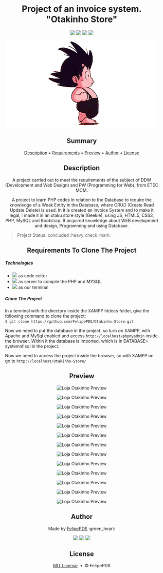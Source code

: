 # <h1 align="center">Project of an invoice system. <strong>"Otakinho Store"</strong></h1>

<p align="center"><a href="https://github.com/FelipePDS/Otakinho-Store/blob/main/LICENSE"><img src="https://img.shields.io/github/license/FelipePDS/Otakinho-Store"/></a> <img src="https://img.shields.io/static/v1?label=Build&message=Sucess&color=sucess&style=flat&logo=+"/> <img src="https://img.shields.io/github/stars/FelipePDS/Otakinho-Store"/> <a href="https://felipepds.github.io/Otakinho-Store"><img src="https://img.shields.io/static/v1?label=+&message=Otakinho+Store&color=62B47A&style=flat&logo=+"/></a></p>

<p align="center"><img src="https://github.com/FelipePDS/Otakinho-Store/blob/master/assets/images/db4.gif"/></p>

<h2 align="center">Summary</h2>
<p align="center">
 <a href="#description">Description</a> &bull; 
 <a href="#requirements">Requirements</a> &bull; 
 <a href="#preview">Preview</a> &bull; 
 <a href="#author">Author</a> &bull; 
 <a href="#license">License</a>
</p>

<h2 align="center" id="description">Description</h2>
<p align="center">A project carried out to meet the requirements of the subject of DDW (Development and Web Design) and PW (Programming for Web), from ETEC MCM.</p>
<p align="center">A project to learn PHP codes in relation to the Database to require the knowledge of a Weak Entity in the Database, where CRUD (Create Read Update Delete) is used. In it is created an Invoice System and to make it legal, I made it in an otaku store style (Geekie), using JS, HTML5, CSS3, PHP, MySQL and Bootstrap. It acquired knowledge about WEB development and design, Programming and using Database.</p>

<p align="right"><blockquote>Project Status: concluded :heavy_check_mark:</blockquote></p>

<h2 align="center" id="requirements">Requirements To Clone The Project</h2>
<h5>Technologies</h5>
<ul>
  <li><a href="https://code.visualstudio.com/"><img src="https://img.shields.io/static/v1?label=+&message=Visual+Studio+Code&color=007ACC&style=flat&logo=visual%20studio%20code&logoColor=white"/></a> as code editor</li>
  <li><a href="https://www.apachefriends.org/pt_br/"><img src="https://img.shields.io/static/v1?label=+&message=Xampp&color=FB7A24&style=flat&logo=xampp&logoColor=white"/></a> as server to compile the PHP and MYSQL</li>
  <li><a href="https://git-scm.com/downloads/"><img src="https://img.shields.io/static/v1?label=+&message=GitBash&color=F05032&style=flat&logo=git&logoColor=white"/></a> as our terminal</li>
</ul>

<h5>Clone The Project</h5>
<p>In a terminal with the directory inside the XAMPP htdocs folder, give the following command to clone the project: <br><code>$ git clone https://github.com/FelipePDS/Otakinho-Store.git</code></p>
<p>Now we need to put the database in the project, so turn on XAMPP, with Apache and MySql enabled and access <code>http://localhost/phpmyadmin</code> inside the browser. Within it the database is imported, which is in DATABASE> systemnf.sql in the project.</p>
<p>Now we need to access the project inside the browser, so with XAMPP on go to <code>http://localhost/Otakinho-Store/</code></p>

<h2 align="center" id="preview">Preview</h2>
<p align="center"><img src="https://github.com/FelipePDS/Project-of-an-invoice-system-Loja-Otakinho/blob/master/assets/images/git-01.JPG" alt="Loja Otakinho Preview"/></p>
<p align="center"><img src="https://github.com/FelipePDS/Project-of-an-invoice-system-Loja-Otakinho/blob/master/assets/images/git-02.JPG" alt="Loja Otakinho Preview"/></p>
<p align="center"><img src="https://github.com/FelipePDS/Project-of-an-invoice-system-Loja-Otakinho/blob/master/assets/images/git-03.JPG" alt="Loja Otakinho Preview"/></p>
<p align="center"><img src="https://github.com/FelipePDS/Project-of-an-invoice-system-Loja-Otakinho/blob/master/assets/images/git-04.JPG" alt="Loja Otakinho Preview"/></p>
<p align="center"><img src="https://github.com/FelipePDS/Project-of-an-invoice-system-Loja-Otakinho/blob/master/assets/images/git-05.JPG" alt="Loja Otakinho Preview"/></p>
<p align="center"><img src="https://github.com/FelipePDS/Project-of-an-invoice-system-Loja-Otakinho/blob/master/assets/images/git-06.JPG" alt="Loja Otakinho Preview"/></p>
<p align="center"><img src="https://github.com/FelipePDS/Project-of-an-invoice-system-Loja-Otakinho/blob/master/assets/images/git-07.JPG" alt="Loja Otakinho Preview"/></p>
<p align="center"><img src="https://github.com/FelipePDS/Project-of-an-invoice-system-Loja-Otakinho/blob/master/assets/images/git-08.JPG" alt="Loja Otakinho Preview"/></p>
<p align="center"><img src="https://github.com/FelipePDS/Project-of-an-invoice-system-Loja-Otakinho/blob/master/assets/images/git-09.JPG" alt="Loja Otakinho Preview"/></p>
<p align="center"><img src="https://github.com/FelipePDS/Project-of-an-invoice-system-Loja-Otakinho/blob/master/assets/images/git-10.JPG" alt="Loja Otakinho Preview"/></p>
<p align="center"><img src="https://github.com/FelipePDS/Project-of-an-invoice-system-Loja-Otakinho/blob/master/assets/images/git-11.JPG" alt="Loja Otakinho Preview"/></p>
<p align="center"><img src="https://github.com/FelipePDS/Project-of-an-invoice-system-Loja-Otakinho/blob/master/assets/images/git-12.JPG" alt="Loja Otakinho Preview"/></p>
<p align="center"><img src="https://github.com/FelipePDS/Project-of-an-invoice-system-Loja-Otakinho/blob/master/assets/images/git-13.JPG" alt="Loja Otakinho Preview"/></p>

<h2 align="center" id="author">Author</h2>
<p align="center">Made by <a href="https://felipepds.github.io/felipepds-resume/">FelipePDS</a> :green_heart:</p>
<p align="center"><a href="https://www.linkedin.com/in/felipe-p-da-silva-a55b891ba/?lipi=urn%3Ali%3Apage%3Ad_flagship3_feed%3BiErPy3g7Q1KGOaD%2BsGw%2Fpg%3D%3D"><img src="https://img.shields.io/static/v1?label=+&message=Felipe+P.+Da+Silva&color=0A66C2&style=flat&logo=linkedin&logoColor=white"/></a> <a href="https://twitter.com/FelipePintoDaS1"><img src="https://img.shields.io/static/v1?label=+&message=@FelipePintoDaS1&color=1DA1F2&style=flat&logo=twitter&logoColor=white"/></a> <img src="https://img.shields.io/static/v1?label=+&message=felipepdasilva66@gmail.com&color=EA4335&style=flat&logo=gmail&logoColor=white"/></p>

<footer>
  <h2 align="center" id="license">License</h2>
  
  <p align="center"><a href="https://github.com/FelipePDS/Otakinho-Store/blob/master/LICENSE">MIT License</a> &nbsp;&bull;&nbsp; &copy; FelipePDS</p>
</footer>
